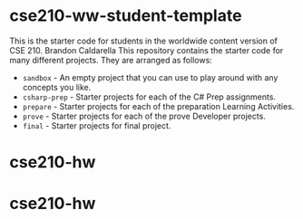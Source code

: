 # cse210-ww-student-template
This is the starter code for students in the worldwide content version of CSE 210.
Brandon Caldarella
This repository contains the starter code for many different projects. They are arranged as follows:

* `sandbox` - An empty project that you can use to play around with any concepts you like.
* `csharp-prep` - Starter projects for each of the C# Prep assignments.
* `prepare` - Starter projects for each of the preparation Learning Activities.
* `prove` - Starter projects for each of the prove Developer projects.
* `final` - Starter projects for final project.
# cse210-hw
# cse210-hw
